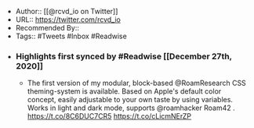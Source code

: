 - Author:: [[@rcvd_io on Twitter]]
- URL:: https://twitter.com/rcvd_io
- Recommended By::
- Tags:: #Tweets #Inbox #Readwise
- ### Highlights first synced by #Readwise [[December 27th, 2020]]
    - The first version of my modular, block-based @RoamResearch CSS theming-system is available. Based on Apple's default color concept, easily adjustable to your own taste by using variables. Works in light and dark mode, supports @roamhacker Roam42 . https://t.co/8C6DUC7CR5 https://t.co/cLicmNErZP 
